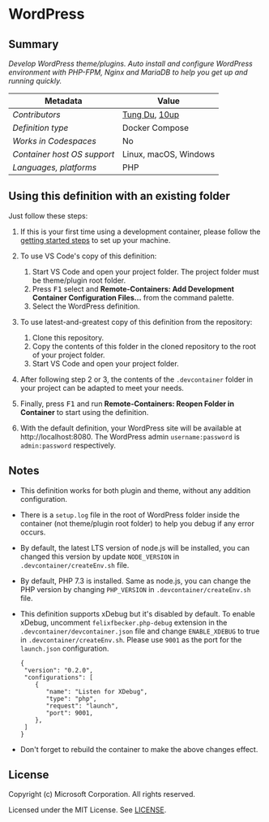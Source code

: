 # WordPress

## Summary

*Develop WordPress theme/plugins. Auto install and configure WordPress environment with PHP-FPM, Nginx and MariaDB to help you get up and running quickly.*

| Metadata | Value |  
|----------|-------|
| *Contributors* | [Tung Du](https://github.com/dinhtungdu), [10up](https://github.com/10up) |
| *Definition type* | Docker Compose |
| *Works in Codespaces* | No |
| *Container host OS support* | Linux, macOS, Windows |
| *Languages, platforms* | PHP |

## Using this definition with an existing folder

Just follow these steps:

1. If this is your first time using a development container, please follow the [getting started steps](https://aka.ms/vscode-remote/containers/getting-started) to set up your machine.

2. To use VS Code's copy of this definition:
   1. Start VS Code and open your project folder. The project folder must be theme/plugin root folder.
   2. Press <kbd>F1</kbd> select and **Remote-Containers: Add Development Container Configuration Files...** from the command palette.
   3. Select the WordPress definition.

3. To use latest-and-greatest copy of this definition from the repository:
   1. Clone this repository.
   2. Copy the contents of this folder in the cloned repository to the root of your project folder.
   3. Start VS Code and open your project folder.

4. After following step 2 or 3, the contents of the `.devcontainer` folder in your project can be adapted to meet your needs.

5. Finally, press <kbd>F1</kbd> and run **Remote-Containers: Reopen Folder in Container** to start using the definition.

6. With the default definition, your WordPress site will be available at http://localhost:8080. The WordPress admin `username:password` is `admin:password` respectively.


## Notes

- This definition works for both plugin and theme, without any addition configuration.

- There is a `setup.log` file in the root of WordPress folder inside the container (not theme/plugin root folder) to help you debug if any error occurs.

- By default, the latest LTS version of node.js will be installed, you can changed this version by update `NODE_VERSION` in `.devcontainer/createEnv.sh` file.

- By default, PHP 7.3 is installed. Same as node.js, you can change the PHP version by changing `PHP_VERSION` in `.devcontainer/createEnv.sh` file.

- This definition supports xDebug but it's disabled by default. To enable xDebug, uncomment `felixfbecker.php-debug` extension in the `.devcontainer/devcontainer.json` file and change `ENABLE_XDEBUG` to true in `.devcontainer/createEnv.sh`. Please use `9001` as the port for the `launch.json` configuration.
  ```
  {
   "version": "0.2.0",
   "configurations": [
      {
         "name": "Listen for XDebug",
         "type": "php",
         "request": "launch",
         "port": 9001,
      },
   ]
  }
  ```

- Don't forget to rebuild the container to make the above changes effect.

## License

Copyright (c) Microsoft Corporation. All rights reserved.

Licensed under the MIT License. See [LICENSE](https://github.com/Microsoft/vscode-dev-containers/blob/master/LICENSE).